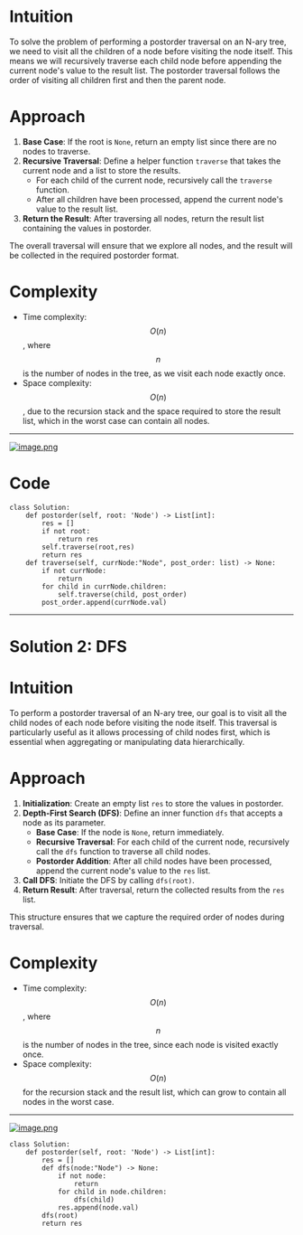 # Intuition  
To solve the problem of performing a postorder traversal on an N-ary tree, we need to visit all the children of a node before visiting the node itself. This means we will recursively traverse each child node before appending the current node's value to the result list. The postorder traversal follows the order of visiting all children first and then the parent node.  

# Approach  
1. **Base Case**: If the root is `None`, return an empty list since there are no nodes to traverse.  
2. **Recursive Traversal**: Define a helper function `traverse` that takes the current node and a list to store the results.  
   - For each child of the current node, recursively call the `traverse` function.  
   - After all children have been processed, append the current node's value to the result list.  
3. **Return the Result**: After traversing all nodes, return the result list containing the values in postorder.  

The overall traversal will ensure that we explore all nodes, and the result will be collected in the required postorder format.  

# Complexity  
- Time complexity: $$O(n)$$, where $$n$$ is the number of nodes in the tree, as we visit each node exactly once.  
- Space complexity: $$O(n)$$, due to the recursion stack and the space required to store the result list, which in the worst case can contain all nodes.
---
<a href = "https://leetcode.com/problems/n-ary-tree-postorder-traversal/submissions/1368651449/">![image.png](https://assets.leetcode.com/users/images/5ce5162e-78e7-4994-a602-c278c85719e2_1724655022.7824955.png)</a>
# Code
```python3 []
class Solution:
    def postorder(self, root: 'Node') -> List[int]:
        res = []
        if not root:
            return res
        self.traverse(root,res)
        return res
    def traverse(self, currNode:"Node", post_order: list) -> None:
        if not currNode:
            return
        for child in currNode.children:
            self.traverse(child, post_order)
        post_order.append(currNode.val)
```
---

# Solution 2: DFS
# Intuition  
To perform a postorder traversal of an N-ary tree, our goal is to visit all the child nodes of each node before visiting the node itself. This traversal is particularly useful as it allows processing of child nodes first, which is essential when aggregating or manipulating data hierarchically.  

# Approach  
1. **Initialization**: Create an empty list `res` to store the values in postorder.  
2. **Depth-First Search (DFS)**: Define an inner function `dfs` that accepts a node as its parameter.  
   - **Base Case**: If the node is `None`, return immediately.  
   - **Recursive Traversal**: For each child of the current node, recursively call the `dfs` function to traverse all child nodes.  
   - **Postorder Addition**: After all child nodes have been processed, append the current node's value to the `res` list.  
3. **Call DFS**: Initiate the DFS by calling `dfs(root)`.  
4. **Return Result**: After traversal, return the collected results from the `res` list.  

This structure ensures that we capture the required order of nodes during traversal.  

# Complexity  
- Time complexity: $$O(n)$$, where $$n$$ is the number of nodes in the tree, since each node is visited exactly once.  
- Space complexity: $$O(n)$$ for the recursion stack and the result list, which can grow to contain all nodes in the worst case.
---
<a href = "https://leetcode.com/problems/n-ary-tree-postorder-traversal/submissions/1368654213/">![image.png](https://assets.leetcode.com/users/images/56ce362a-86e1-4b8a-b547-9bc8e58eb290_1724655284.0327058.png)</a>

```python3 []
class Solution:
    def postorder(self, root: 'Node') -> List[int]:
        res = []
        def dfs(node:"Node") -> None:
            if not node:
                return
            for child in node.children:
                dfs(child)
            res.append(node.val)
        dfs(root)
        return res


```
